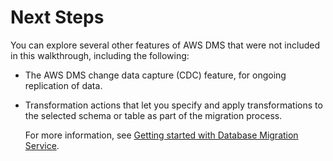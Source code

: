 # Next Steps<a name="chap-rdsoracle2aurora.nextsteps"></a>

You can explore several other features of AWS DMS that were not included in this walkthrough, including the following:
+ The AWS DMS change data capture \(CDC\) feature, for ongoing replication of data\.
+ Transformation actions that let you specify and apply transformations to the selected schema or table as part of the migration process\.

  For more information, see [Getting started with Database Migration Service](https://docs.aws.amazon.com/dms/latest/userguide/CHAP_GettingStarted.html)\.